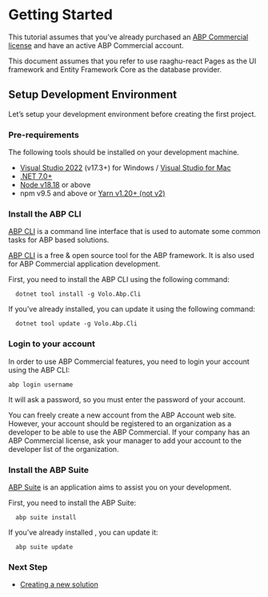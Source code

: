 Getting Started
===============

This tutorial assumes that you’ve already purchased an [ABP Commercial license](https://commercial.abp.io/pricing) and have an active ABP Commercial account.

This document assumes that you refer to use raaghu-react Pages as the UI framework and Entity Framework Core as the database provider.

Setup Development Environment
-----------------------------

Let’s setup your development environment before creating the first project.

### Pre-requirements

The following tools should be installed on your development machine.

* [Visual Studio 2022](https://visualstudio.microsoft.com/vs/) (v17.3+) for Windows / [Visual Studio for Mac](https://visualstudio.microsoft.com/vs/mac/)
* [.NET 7.0+](https://dotnet.microsoft.com/en-us/download/dotnet)
* [Node v18.18](https://nodejs.org/en) or above
* npm v9.5 and above or [Yarn v1.20+ (not v2)](https://classic.yarnpkg.com/en/docs/install#windows-stable)

### Install the ABP CLI

[ABP CLI](https://docs.abp.io/en/abp/latest/CLI) is a command line interface that is used to automate some common tasks for ABP based solutions.

[ABP CLI](https://docs.abp.io/en/abp/latest/CLI) is a free & open source tool for the ABP framework. It is also used for ABP Commercial application development.

First, you need to install the ABP CLI using the following command:

```shell
  dotnet tool install -g Volo.Abp.Cli
```

If you've already installed, you can update it using the following command:

```shell
  dotnet tool update -g Volo.Abp.Cli
```

### Login to your account

In order to use ABP Commercial features, you need to login your account using the ABP CLI:

```shell
abp login username 
```

It will ask a password, so you must enter the password of your account.

You can freely create a new account from the ABP Account web site. However, your account should be registered to an organization as a developer to be able to use the ABP Commercial. If your company has an ABP Commercial license, ask your manager to add your account to the developer list of the organization.

### Install the ABP Suite

[ABP Suite](https://docs.abp.io/en/commercial/7.2/abp-suite/index) is an application aims to assist you on your development.

First, you need to install the ABP Suite:

```shell
  abp suite install
```

If you’ve already installed , you can update it:

```shell
  abp suite update
```

### Next Step

* [Creating a new solution](Creating-A-New-Solution.md)
